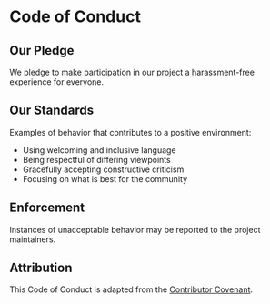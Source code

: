 # Code of Conduct

## Our Pledge

We pledge to make participation in our project a harassment-free experience for everyone.

## Our Standards

Examples of behavior that contributes to a positive environment:
- Using welcoming and inclusive language
- Being respectful of differing viewpoints
- Gracefully accepting constructive criticism
- Focusing on what is best for the community

## Enforcement

Instances of unacceptable behavior may be reported to the project maintainers.

## Attribution

This Code of Conduct is adapted from the [Contributor Covenant](https://www.contributor-covenant.org/).